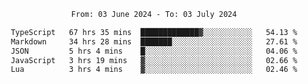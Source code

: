 <div align="center">
<p style="text-align: center;">
<!--START_SECTION:waka-->

```txt
From: 03 June 2024 - To: 03 July 2024

TypeScript   67 hrs 35 mins  █████████████▓░░░░░░░░░░░   54.13 %
Markdown     34 hrs 28 mins  ███████░░░░░░░░░░░░░░░░░░   27.61 %
JSON         5 hrs 4 mins    █░░░░░░░░░░░░░░░░░░░░░░░░   04.06 %
JavaScript   3 hrs 19 mins   ▓░░░░░░░░░░░░░░░░░░░░░░░░   02.66 %
Lua          3 hrs 4 mins    ▓░░░░░░░░░░░░░░░░░░░░░░░░   02.46 %
```

<!--END_SECTION:waka-->
</p>
</div>
